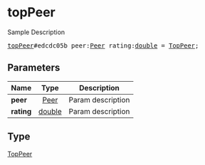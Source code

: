 # topPeer

Sample Description

<pre>
<a href="../constructor/topPeer.md">topPeer</a>#edcdc05b peer:<a href="../type/Peer.md">Peer</a> rating:<a href="../type/double.md">double</a> = <a href="../type/TopPeer.md">TopPeer</a>;</pre>
## Parameters

| Name | Type | Description |
|------|:----:|-------------|
| **peer** | <a href="../type/Peer.md">Peer</a> | Param description |
| **rating** | <a href="../type/double.md">double</a> | Param description |

## Type

<a href="../type/TopPeer.md">TopPeer</a>
